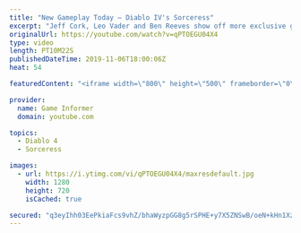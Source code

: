 ```yaml
---
title: "New Gameplay Today – Diablo IV's Sorceress"
excerpt: "Jeff Cork, Leo Vader and Ben Reeves show off more exclusive gameplay of Diablo IV, which can be viewed without commentary at ..."
originalUrl: https://youtube.com/watch?v=qPTOEGU04X4
type: video
length: PT10M22S
publishedDateTime: 2019-11-06T18:00:06Z
heat: 54

featuredContent: "<iframe width=\"800\" height=\"500\" frameborder=\"0\" src=\"https://www.youtube.com/embed/qPTOEGU04X4\" allow=\"accelerometer; autoplay; encrypted-media; gyroscope; picture-in-picture\" allowfullscreen></iframe>"

provider:
  name: Game Informer
  domain: youtube.com

topics:
  - Diablo 4
  - Sorceress

images:
  - url: https://i.ytimg.com/vi/qPTOEGU04X4/maxresdefault.jpg
    width: 1280
    height: 720
    isCached: true

secured: "q3eyIhh03EePkiaFcs9vhZ/bhaWyzpGG8g5rSPHE+y7X5ZNSwB/oeN+kHn1XzGUEKoUjLMGyI6rW8eWeJxdgppelwtw7koHF/WZIPKOL45Efsdckd9IQVWTeEgX2kwSN13xP6wb7UDc8o8VwShZT8iRNWvprF3iceyHfbSiQYOA7x5UjSXphP/Lx9zRbWGnNUBHNrp3tnZfIAp2rGKUkc2XU9RadFsiyrZ3Wu1sL5OQzy3n1MIl8zb0X5GBgaR0pw8jkg3Jnab6uyGjvXsMN1gSGx2ZWyJXKhLn6lHoYwE9WMgjI/5ncbrVtDEIeZWBdKrMV+tlr+Wp4eDqCJhu9383g+7M1QuP9/48r1Q4XgBxAIkjpgY8wf/r6E9B3rDVILiHWFfbUsC+gsRKe6vFkzjP2AqGR5MFTHJmRPM4YzHHixldbPGzlzptx/y4CJ0iD;S9kUZpyMcE9sODdmE+jDBA=="
---
```


